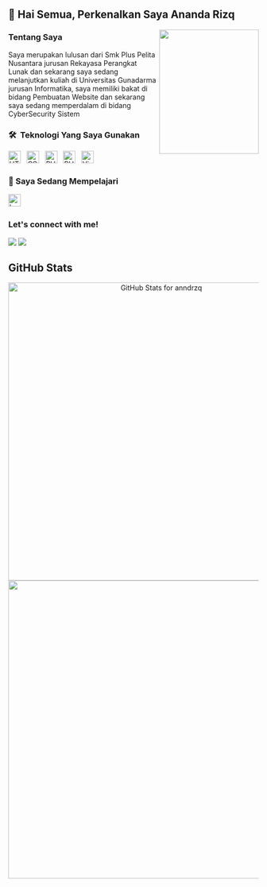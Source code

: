 ## 👋 Hai Semua, Perkenalkan Saya Ananda Rizq

<img align="right" width="200" height="250" src="https://camo.githubusercontent.com/62da68eb62b1e5f175f7d1f0191dd89a653d7908feb22d37d4a0ab07365d6791/68747470733a2f2f6d656469612e67697068792e636f6d2f6d656469612f4d3967624264396e6244724f5475314d71782f67697068792e676966"></a>

### Tentang Saya
Saya merupakan lulusan dari Smk Plus Pelita Nusantara jurusan Rekayasa Perangkat Lunak dan sekarang saya sedang melanjutkan kuliah di Universitas Gunadarma jurusan Informatika, saya memiliki bakat di bidang Pembuatan Website dan sekarang saya sedang memperdalam di bidang CyberSecurity Sistem

<!-- ![2021-08-10 20-43-14 2021-08-10 20_45_32](https://user-images.githubusercontent.com/36594527/131284497-24a6db5f-d86d-4548-81cc-fa6aa186892c.gif) -->

### 🛠  Teknologi Yang Saya Gunakan
<a name="learning-now"></a>

[<img src="https://img.shields.io/badge/HTML5-282C34?logo=html5&logoColor=E34F26" alt="HTML5 logo" title="HTML5" height="25" />][tech_tools_anchor]
&nbsp;
[<img src="https://img.shields.io/badge/CSS3-282C34?logo=css3&logoColor=1572B6" alt="CSS3 logo" title="CSS3" height="25" />][tech_tools_anchor]
&nbsp;
[<img src="https://img.shields.io/badge/PHP-282C34?logo=php&logoColor=4D588E" alt="PHP logo" title="PHP" height="25" />][tech_tools_anchor]
&nbsp;
[<img src="https://img.shields.io/badge/FIGMA-282C34?logo=figma&logoColor=4D588E" alt="PHP logo" title="PHP" height="25" />][tech_tools_anchor]
&nbsp;
[<img src="https://img.shields.io/badge/VS%20Code-282C34?logo=visual-studio-code&logoColor=007ACC" alt="Visual Studio Code logo" title="Visual Studio Code" height="25" />][tech_tools_anchor]
&nbsp;

<a name="learning-next"></a>

### 📖 Saya Sedang Mempelajari
[<img src="https://img.shields.io/badge/Django-282C34?logo=Django&logoColor=F05032" alt="Laravel logo" title="Laravel" height="25" />][learning_now_anchor]
&nbsp;


### Let's connect with me!
<p>
    <a href="https://www.youtube.com/channel/UCHAvXW5D5k-eCAoEyonB0Cg target="_blank"><img src="https://img.shields.io/badge/Youtube-Ananda R-blue" /></a>
    <a href="https://www.instagram.com/anndrzq/" target="_blank"><img src="https://img.shields.io/badge/Instagram-@anndrzq-blue" /></a>
</p>
 

## GitHub Stats

<p align="center"><img src="https://github-readme-stats.vercel.app/api?username=anndrzq&show_icons=true&include_all_commits=true&count_private=true&theme=jolly&layout=compact" alt="GitHub Stats for anndrzq" width="600"><img src="https://github-readme-streak-stats.herokuapp.com?user=anndrzq&theme=jolly" width="600"></p>

[tech_tools_anchor]: #bonjour--
[learning_now_anchor]: #learning-now
